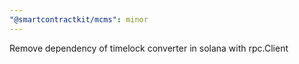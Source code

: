 ```yaml
---
"@smartcontractkit/mcms": minor
---
```


Remove dependency of timelock converter in solana with rpc.Client
